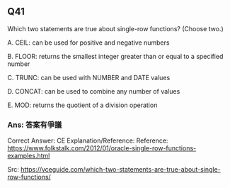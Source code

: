 ## Q41

Which two statements are true about single-row functions? (Choose two.)

A. CEIL: can be used for positive and negative numbers

B. FLOOR: returns the smallest integer greater than or equal to a specified number

C. TRUNC: can be used with NUMBER and DATE values

D. CONCAT: can be used to combine any number of values

E. MOD: returns the quotient of a division operation

### Ans: **答案有爭議**

Correct Answer: CE
Explanation/Reference:
Reference: https://www.folkstalk.com/2012/01/oracle-single-row-functions-examples.html

Src: https://vceguide.com/which-two-statements-are-true-about-single-row-functions/